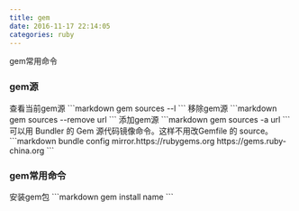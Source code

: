 ```yaml
---
title: gem
date: 2016-11-17 22:14:05
categories: ruby
---
```

gem常用命令
<!-- more -->
<h3>gem源</h3>
查看当前gem源
```markdown
gem sources --l
```
移除gem源
```markdown
gem sources --remove url
```
添加gem源
```markdown
gem sources -a url
```
可以用 Bundler 的 Gem 源代码镜像命令。这样不用改Gemfile 的 source。
```markdown
bundle config mirror.https://rubygems.org https://gems.ruby-china.org
```
<h3>gem常用命令</h3>
安装gem包
```markdown
gem install name
```


<!--<img src="/images/6.png" width="800" height="263" />-->
<!--<font color=#FF6666></font>-->
